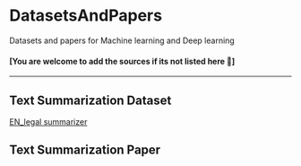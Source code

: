 # DatasetsAndPapers
Datasets and papers for Machine learning and Deep learning
#### [You are welcome to add the sources if its not listed here 📌]
------------------------------------------------------------------

## Text Summarization Dataset
[EN_legal summarizer](https://github.com/lauramanor/legal_summarization)

## Text Summarization Paper
